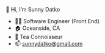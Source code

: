 👋 Hi, I’m Sunny Datko

- 👩‍💻 Software Engineer (Front End)
- 🏠 Oceanside, CA
- 🍵 Tea Connoisseur
- 📫 sunnydatko@gmail.com

<!---
instil-sunny/instil-sunny is a ✨ special ✨ repository because its `README.md` (this file) appears on your GitHub profile.
You can click the Preview link to take a look at your changes.
--->
